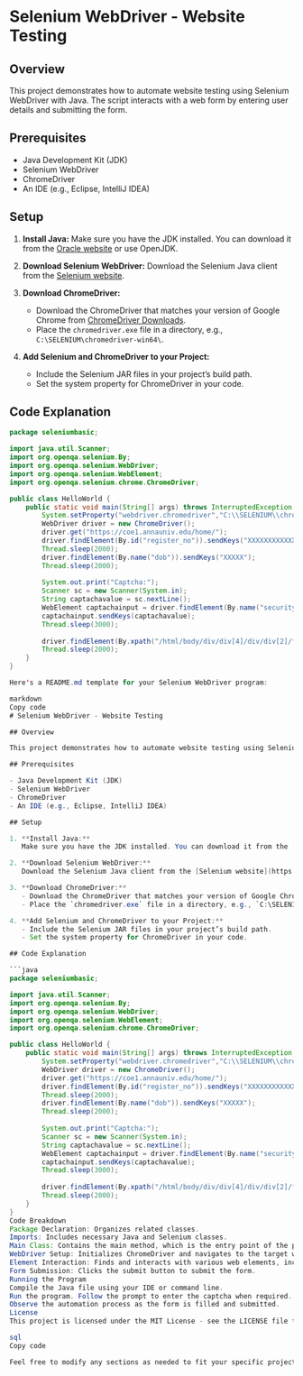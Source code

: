 # Selenium WebDriver - Website Testing

## Overview

This project demonstrates how to automate website testing using Selenium WebDriver with Java. The script interacts with a web form by entering user details and submitting the form.

## Prerequisites

- Java Development Kit (JDK)
- Selenium WebDriver
- ChromeDriver
- An IDE (e.g., Eclipse, IntelliJ IDEA)

## Setup

1. **Install Java:**
   Make sure you have the JDK installed. You can download it from the [Oracle website](https://www.oracle.com/java/technologies/javase-jdk11-downloads.html) or use OpenJDK.

2. **Download Selenium WebDriver:**
   Download the Selenium Java client from the [Selenium website](https://www.selenium.dev/downloads/).

3. **Download ChromeDriver:**
   - Download the ChromeDriver that matches your version of Google Chrome from [ChromeDriver Downloads](https://chromedriver.chromium.org/downloads).
   - Place the `chromedriver.exe` file in a directory, e.g., `C:\SELENIUM\chromedriver-win64\`.

4. **Add Selenium and ChromeDriver to your Project:**
   - Include the Selenium JAR files in your project’s build path.
   - Set the system property for ChromeDriver in your code.

## Code Explanation

```java
package seleniumbasic;

import java.util.Scanner;
import org.openqa.selenium.By;
import org.openqa.selenium.WebDriver;
import org.openqa.selenium.WebElement;
import org.openqa.selenium.chrome.ChromeDriver;

public class HelloWorld {
    public static void main(String[] args) throws InterruptedException {
        System.setProperty("webdriver.chromedriver","C:\\SELENIUM\\chromedriver-win64\\chromedriver.exe");
        WebDriver driver = new ChromeDriver();
        driver.get("https://coe1.annauniv.edu/home/");
        driver.findElement(By.id("register_no")).sendKeys("XXXXXXXXXXXX");
        Thread.sleep(2000);
        driver.findElement(By.name("dob")).sendKeys("XXXXX");
        Thread.sleep(2000);
        
        System.out.print("Captcha:");
        Scanner sc = new Scanner(System.in);
        String captachavalue = sc.nextLine();
        WebElement captachainput = driver.findElement(By.name("security_code_student"));
        captachainput.sendKeys(captachavalue);
        Thread.sleep(3000);
        
        driver.findElement(By.xpath("/html/body/div/div[4]/div/div[2]/form/div/div[4]/input")).click();
        Thread.sleep(2000);
    }
}

Here's a README.md template for your Selenium WebDriver program:

markdown
Copy code
# Selenium WebDriver - Website Testing

## Overview

This project demonstrates how to automate website testing using Selenium WebDriver with Java. The script interacts with a web form by entering user details and submitting the form.

## Prerequisites

- Java Development Kit (JDK)
- Selenium WebDriver
- ChromeDriver
- An IDE (e.g., Eclipse, IntelliJ IDEA)

## Setup

1. **Install Java:**
   Make sure you have the JDK installed. You can download it from the [Oracle website](https://www.oracle.com/java/technologies/javase-jdk11-downloads.html) or use OpenJDK.

2. **Download Selenium WebDriver:**
   Download the Selenium Java client from the [Selenium website](https://www.selenium.dev/downloads/).

3. **Download ChromeDriver:**
   - Download the ChromeDriver that matches your version of Google Chrome from [ChromeDriver Downloads](https://chromedriver.chromium.org/downloads).
   - Place the `chromedriver.exe` file in a directory, e.g., `C:\SELENIUM\chromedriver-win64\`.

4. **Add Selenium and ChromeDriver to your Project:**
   - Include the Selenium JAR files in your project’s build path.
   - Set the system property for ChromeDriver in your code.

## Code Explanation

```java
package seleniumbasic;

import java.util.Scanner;
import org.openqa.selenium.By;
import org.openqa.selenium.WebDriver;
import org.openqa.selenium.WebElement;
import org.openqa.selenium.chrome.ChromeDriver;

public class HelloWorld {
    public static void main(String[] args) throws InterruptedException {
        System.setProperty("webdriver.chromedriver","C:\\SELENIUM\\chromedriver-win64\\chromedriver.exe");
        WebDriver driver = new ChromeDriver();
        driver.get("https://coe1.annauniv.edu/home/");
        driver.findElement(By.id("register_no")).sendKeys("XXXXXXXXXXXX");
        Thread.sleep(2000);
        driver.findElement(By.name("dob")).sendKeys("XXXXX");
        Thread.sleep(2000);
        
        System.out.print("Captcha:");
        Scanner sc = new Scanner(System.in);
        String captachavalue = sc.nextLine();
        WebElement captachainput = driver.findElement(By.name("security_code_student"));
        captachainput.sendKeys(captachavalue);
        Thread.sleep(3000);
        
        driver.findElement(By.xpath("/html/body/div/div[4]/div/div[2]/form/div/div[4]/input")).click();
        Thread.sleep(2000);
    }
}
Code Breakdown
Package Declaration: Organizes related classes.
Imports: Includes necessary Java and Selenium classes.
Main Class: Contains the main method, which is the entry point of the program.
WebDriver Setup: Initializes ChromeDriver and navigates to the target website.
Element Interaction: Finds and interacts with various web elements, including entering user details and captcha.
Form Submission: Clicks the submit button to submit the form.
Running the Program
Compile the Java file using your IDE or command line.
Run the program. Follow the prompt to enter the captcha when required.
Observe the automation process as the form is filled and submitted.
License
This project is licensed under the MIT License - see the LICENSE file for details.

sql
Copy code

Feel free to modify any sections as needed to fit your specific project requirements!





